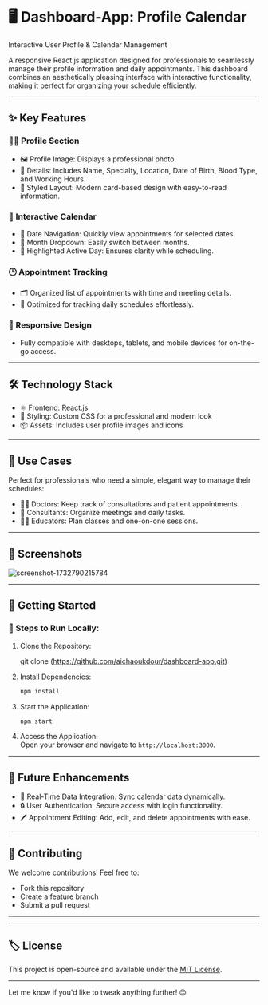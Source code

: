 # 🖥️ Dashboard-App: Profile Calendar  
Interactive User Profile & Calendar Management  

A responsive React.js application designed for professionals to seamlessly manage their profile information and daily appointments. This dashboard combines an aesthetically pleasing interface with interactive functionality, making it perfect for organizing your schedule efficiently.  

---

## ✨ Key Features
### 🧑‍⚕️ Profile Section  
- 🖼️ Profile Image: Displays a professional photo.  
- 📝 Details: Includes Name, Specialty, Location, Date of Birth, Blood Type, and Working Hours.  
- 🎨 Styled Layout: Modern card-based design with easy-to-read information.

### 📅 Interactive Calendar  
- 📌 Date Navigation: Quickly view appointments for selected dates.  
- 📆 Month Dropdown: Easily switch between months.  
- 🌟 Highlighted Active Day: Ensures clarity while scheduling.

### 🕒 Appointment Tracking  
- 🗂️ Organized list of appointments with time and meeting details.  
- 🚀 Optimized for tracking daily schedules effortlessly.  

### 📱 Responsive Design  
- Fully compatible with desktops, tablets, and mobile devices for on-the-go access.

---

## 🛠️ Technology Stack
- ⚛️ Frontend: React.js  
- 🎨 Styling: Custom CSS for a professional and modern look  
- 📦 Assets: Includes user profile images and icons  

---

## 🎯 Use Cases
Perfect for professionals who need a simple, elegant way to manage their schedules:  
- 👩‍⚕️ Doctors: Keep track of consultations and patient appointments.  
- 💼 Consultants: Organize meetings and daily tasks.  
- 👩‍🏫 Educators: Plan classes and one-on-one sessions.

---

## 📸 Screenshots
![screenshot-1732790215784](https://github.com/user-attachments/assets/db3f4b29-588a-400d-8ff5-ba6c3a43116e)



---

## 🚀 Getting Started
### 🔧 Steps to Run Locally:  
1. Clone the Repository:  
   
   git clone (https://github.com/aichaoukdour/dashboard-app.git)
 
2. Install Dependencies:  
   ```bash
   npm install
   ```
3. Start the Application:  
   ```bash
   npm start
   ```
4. Access the Application:  
   Open your browser and navigate to `http://localhost:3000`.

---

## 🔮 Future Enhancements
- 🔄 Real-Time Data Integration: Sync calendar data dynamically.  
- 🔒 User Authentication: Secure access with login functionality.  
- 🖊️ Appointment Editing: Add, edit, and delete appointments with ease.  

---

## 🤝 Contributing
We welcome contributions! Feel free to:  
- Fork this repository  
- Create a feature branch  
- Submit a pull request  

---

---

## 🏷️ License
This project is open-source and available under the [MIT License](LICENSE).  

---

Let me know if you'd like to tweak anything further! 😊
